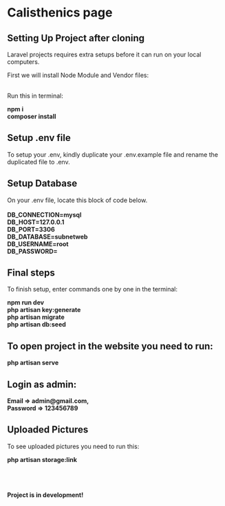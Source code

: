 <h1>Calisthenics page</h1>

<h2>Setting Up Project after cloning</h2>
<p>Laravel projects requires extra setups before it can run on your local computers.</p>
<p>
    First we will install Node Module and Vendor files:<br>
    <br>
    <p>Run this in terminal:</p>
    <strong>npm i</strong><br>
    <strong>composer install</strong><br>
</p>

<h2>Setup .env file</h2>
<p>
To setup your .env, kindly duplicate your .env.example file and rename the duplicated file to .env.
</p>

<h2>Setup Database</h2>
<p>On your .env file, locate this block of code below.<br>
<br>
<b>
DB_CONNECTION=mysql<br>
DB_HOST=127.0.0.1<br>
DB_PORT=3306<br>
DB_DATABASE=subnetweb<br>
DB_USERNAME=root<br>
DB_PASSWORD=<br>
</b>
</p>

<h2>Final steps</h2>
<p>To finish setup, enter commands one by one in the terminal:</p>
<b>
npm run dev<br>
php artisan key:generate<br>
php artisan migrate <br>
php artisan db:seed <br>
</b>

<h2>To open project in the website you need to run:</h2>
<strong>php artisan serve</strong>

<h2>Login as admin:</h2>
<b>Email => admin@gmail.com,<br>
Password => 123456789</br>
</b>
<h2>Uploaded Pictures</h2>
<p>To see uploaded pictures you need to run this:</p>
<b>php artisan storage:link</b><br>
<br>
<br>
<br>
<p><b>Project is in development!</b></p>
